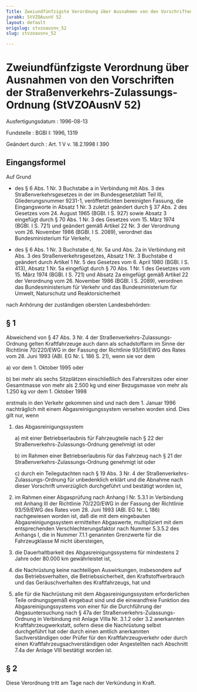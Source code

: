 ```yaml
---
Title: Zweiundfünfzigste Verordnung über Ausnahmen von den Vorschriften der Straßenverkehrs-Zulassungs-Ordnung
jurabk: StVZOAusnV 52
layout: default
origslug: stvzoausnv_52
slug: stvzoausnv_52

---
```


# Zweiundfünfzigste Verordnung über Ausnahmen von den Vorschriften der Straßenverkehrs-Zulassungs-Ordnung (StVZOAusnV 52)

Ausfertigungsdatum
:   1996-08-13

Fundstelle
:   BGBl I: 1996, 1319

Geändert durch
:   Art. 1 V v. 18.2.1998 I 390

## Eingangsformel

Auf Grund

-   des § 6 Abs. 1 Nr. 3 Buchstabe a in Verbindung mit Abs. 3 des
    Straßenverkehrsgesetzes in der im Bundesgesetzblatt Teil III,
    Gliederungsnummer 9231-1, veröffentlichten bereinigten Fassung, die
    Eingangsworte in Absatz 1 Nr. 3 zuletzt geändert durch § 37 Abs. 2 des
    Gesetzes vom 24. August 1965 (BGBl. I S. 927) sowie Absatz 3 eingefügt
    durch § 70 Abs. 1 Nr. 3 des Gesetzes vom 15. März 1974 (BGBl. I S.
    721) und geändert gemäß Artikel 22 Nr. 3 der Verordnung vom 26.
    November 1986 (BGBl. I S. 2089), verordnet das Bundesministerium für
    Verkehr,


-   des § 6 Abs. 1 Nr. 3 Buchstabe d, Nr. 5a und Abs. 2a in Verbindung mit
    Abs. 3 des Straßenverkehrsgesetzes, Absatz 1 Nr. 3 Buchstabe d
    geändert durch Artikel 1 Nr. 5 des Gesetzes vom 6. April 1980 (BGBl. I
    S. 413), Absatz 1 Nr. 5a eingefügt durch § 70 Abs. 1 Nr. 1 des
    Gesetzes vom 15. März 1974 (BGBl. I S. 721) und Absatz 2a eingefügt
    gemäß Artikel 22 der Verordnung vom 26. November 1986 (BGBl. I S.
    2089), verordnen das Bundesministerium für Verkehr und das
    Bundesministerium für Umwelt, Naturschutz und Reaktorsicherheit



nach Anhörung der zuständigen obersten Landesbehörden:

## § 1

Abweichend von § 47 Abs. 3 Nr. 4 der Straßenverkehrs-Zulassungs-
Ordnung gelten Kraftfahrzeuge auch dann als schadstoffarm im Sinne der
Richtlinie 70/220/EWG in der Fassung der Richtlinie 93/59/EWG des
Rates vom 28. Juni 1993 (ABl. EG Nr. L 186 S. 21), wenn sie vor dem

a)  vor dem 1. Oktober 1995 oder


b)  bei mehr als sechs Sitzplätzen einschließlich des Fahrersitzes oder
    einer Gesamtmasse von mehr als 2.500 kg und einer Bezugsmasse von mehr
    als 1.250 kg vor dem 1. Oktober 1998



erstmals in den Verkehr gekommen sind und nach dem 1. Januar 1996
nachträglich mit einem Abgasreinigungssystem versehen worden sind.
Dies gilt nur, wenn

1.  das Abgasreinigungssystem

    a)  mit einer Betriebserlaubnis für Fahrzeugteile nach § 22 der
        Straßenverkehrs-Zulassungs-Ordnung genehmigt ist oder


    b)  im Rahmen einer Betriebserlaubnis für das Fahrzeug nach § 21 der
        Straßenverkehrs-Zulassungs-Ordnung genehmigt ist oder


    c)  durch ein Teilegutachten nach § 19 Abs. 3 Nr. 4 der Straßenverkehrs-
        Zulassungs-Ordnung für unbedenklich erklärt und die Abnahme nach
        dieser Vorschrift unverzüglich durchgeführt und bestätigt worden ist,





2.  im Rahmen einer Abgasprüfung nach Anhang I Nr. 5.3.1 in Verbindung mit
    Anhang III der Richtlinie 70/220/EWG in der Fassung der Richtlinie
    93/59/EWG des Rates vom 28. Juni 1993 (ABl. EG Nr. L 186) nachgewiesen
    worden ist, daß die mit dem eingebauten Abgasreinigungssystem
    ermittelten Abgaswerte, multipliziert mit dem entsprechenden
    Verschlechterungsfaktor nach Nummer 5.3.5.2 des Anhangs I, die in
    Nummer 7.1.1 genannten Grenzwerte für die Fahrzeugklasse M nicht
    übersteigen,


3.  die Dauerhaltbarkeit des Abgasreinigungssystems für mindestens 2 Jahre
    oder 80.000 km gewährleistet ist,


4.  die Nachrüstung keine nachteiligen Auswirkungen, insbesondere auf das
    Betriebsverhalten, die Betriebssicherheit, den Kraftstoffverbrauch und
    das Geräuschverhalten des Kraftfahrzeugs, hat und


5.  alle für die Nachrüstung mit dem Abgasreinigungssystem erforderlichen
    Teile ordnungsgemäß eingebaut sind und die einwandfreie Funktion des
    Abgasreinigungssystems von einer für die Durchführung der
    Abgasuntersuchung nach § 47a der Straßenverkehrs-Zulassungs-Ordnung in
    Verbindung mit Anlage VIIIa Nr. 3.1.2 oder 3.2 anerkannten
    Kraftfahrzeugwerkstatt, sofern diese die Nachrüstung selbst
    durchgeführt hat oder durch einen amtlich anerkannten Sachverständigen
    oder Prüfer für den Kraftfahrzeugverkehr oder durch einen
    Kraftfahrzeugsachverständigen oder Angestellten nach Abschnitt 7.4a
    der Anlage VIII bestätigt worden ist.

## § 2

Diese Verordnung tritt am Tage nach der Verkündung in Kraft.

